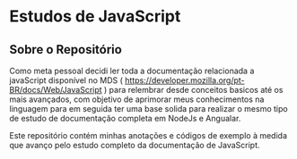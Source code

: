 # Estudos de JavaScript

## Sobre o Repositório

Como meta pessoal decidi ler toda a documentação relacionada a javaScript disponível no MDS ( https://developer.mozilla.org/pt-BR/docs/Web/JavaScript ) para relembrar desde conceitos
basicos até os mais avançados, com objetivo de aprimorar meus conhecimentos na linguagem para em seguida ter uma base solida para realizar o mesmo tipo de estudo de documentação completa em NodeJs e Angualar.

Este repositório contém minhas anotações e códigos de exemplo à medida que avanço pelo estudo completo da documentação de JavaScript.

